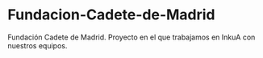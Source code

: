 # Fundacion-Cadete-de-Madrid
Fundación Cadete de Madrid. Proyecto en el que trabajamos en InkuA con nuestros equipos. 
